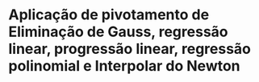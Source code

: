 # Aplicação de pivotamento de Eliminação de Gauss, regressão linear, progressão linear, regressão polinomial e Interpolar do Newton
